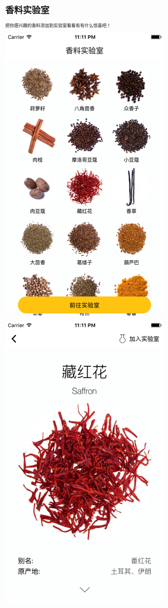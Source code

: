 # 香料实验室

把你感兴趣的香料添加到实验室看看有有什么惊喜吧！

![alt text](https://github.com/iratao/xiangliaoshiyanshi/blob/master/design/scrennshots/Simulator%20Screen%20Shot%2018%20May%202017%2C%2011.11.00%20PM.png)

![alt text](https://github.com/iratao/xiangliaoshiyanshi/blob/master/design/scrennshots/Simulator%20Screen%20Shot%2018%20May%202017%2C%2011.11.07%20PM.png)
